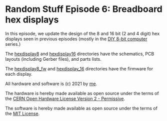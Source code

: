 # Random Stuff Episode 6: Breadboard hex displays

In this episode, we update the design of the 8 and 16 bit (2 and 4 digit)
hex displays seen in previous episodes (mostly in the
[DIY 8-bit computer](https://github.com/daveho/DIY8bit) series.)

The [hexdisplay8](hexdisplay8) and [hexdisplay16](hexdisplay16) directories
have the schematics, PCB layouts (including Gerber files), and parts lists.

The [hexdisplay8\_fw](hexdisplay8_fw) and [hexdisplay\_16](hexdisplay16_fw)
directories have the firmware for each display.

All hardware and software is (c) 2021 by [me](https://github.com/daveho).

The hardware is hereby made available as open source under
the terms of the [CERN Open Hardware License Version 2 - Permissive](https://ohwr.org/cern_ohl_p_v2.txt).

The software is hereby made available as open source under
the terms of the [MIT License](https://opensource.org/licenses/MIT).
